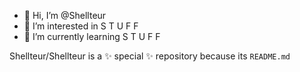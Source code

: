 - 👋 Hi, I’m @Shellteur
- 👀 I’m interested in S T U F F
- 🌱 I’m currently learning S T U F F

Shellteur/Shellteur is a ✨ special ✨ repository because its `README.md`
